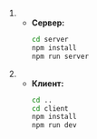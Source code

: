 
1. 
   - **Сервер:**
     ```bash
     cd server
     npm install
     npm run server
     ```
2.
   - **Клиент:**
     ```bash
     cd ..
     cd client
     npm install
     npm run dev
     ```



